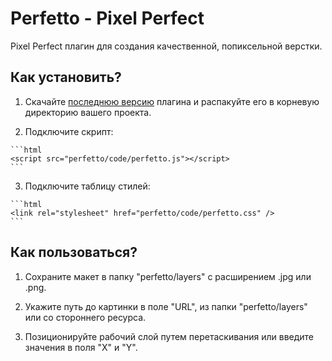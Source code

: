 # Perfetto - Pixel Perfect

Pixel Perfect плагин для создания качественной, попиксельной верстки.

## Как установить?

  1. Скачайте [последнюю версию](https://github.com/letscodeme/Perfetto/archive/master.zip) плагина и распакуйте его в корневую директорию вашего проекта.

  2. Подключите скрипт:

    ```html
    <script src="perfetto/code/perfetto.js"></script>
    ```

  3. Подключите таблицу стилей:

    ```html
    <link rel="stylesheet" href="perfetto/code/perfetto.css" />
    ```

## Как пользоваться?

1. Сохраните макет в папку "perfetto/layers" с расширением .jpg или .png.

2. Укажите путь до картинки в поле "URL", из папки "perfetto/layers" или со стороннего ресурса.

3. Позиционируйте рабочий слой путем перетаскивания или введите значения в поля "X" и "Y".